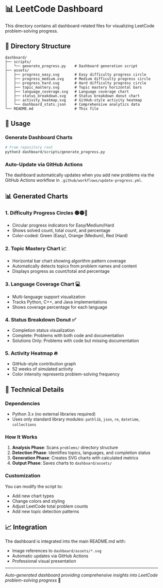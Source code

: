 # 📊 LeetCode Dashboard

This directory contains all dashboard-related files for visualizing LeetCode problem-solving progress.

## 📁 Directory Structure

```
dashboard/
├── scripts/
│   └── generate_progress.py    # Dashboard generation script
├── assets/
│   ├── progress_easy.svg       # Easy difficulty progress circle
│   ├── progress_medium.svg     # Medium difficulty progress circle  
│   ├── progress_hard.svg       # Hard difficulty progress circle
│   ├── topic_mastery.svg       # Topic mastery horizontal bars
│   ├── language_coverage.svg   # Language coverage chart
│   ├── status_breakdown.svg    # Status breakdown donut chart
│   ├── activity_heatmap.svg    # GitHub-style activity heatmap
│   └── dashboard_stats.json    # Comprehensive analytics data
└── README.md                   # This file
```

## 🚀 Usage

### Generate Dashboard Charts
```bash
# From repository root
python3 dashboard/scripts/generate_progress.py
```

### Auto-Update via GitHub Actions
The dashboard automatically updates when you add new problems via the GitHub Actions workflow in `.github/workflows/update-progress.yml`.

## 📊 Generated Charts

### 1. **Difficulty Progress Circles** 🟢🟡🔴
- Circular progress indicators for Easy/Medium/Hard
- Shows solved count, total count, and percentage
- Color-coded: Green (Easy), Orange (Medium), Red (Hard)

### 2. **Topic Mastery Chart** 📈
- Horizontal bar chart showing algorithm pattern coverage
- Automatically detects topics from problem names and content
- Displays progress as count/total and percentage

### 3. **Language Coverage Chart** 💻
- Multi-language support visualization
- Tracks Python, C++, and Java implementations
- Shows coverage percentage for each language

### 4. **Status Breakdown Donut** ✅
- Completion status visualization
- Complete: Problems with both code and documentation
- Solutions Only: Problems with code but missing documentation

### 5. **Activity Heatmap** 🔥
- GitHub-style contribution graph
- 52 weeks of simulated activity
- Color intensity represents problem-solving frequency

## 🔧 Technical Details

### Dependencies
- Python 3.x (no external libraries required)
- Uses only standard library modules: `pathlib`, `json`, `re`, `datetime`, `collections`

### How It Works
1. **Analysis Phase**: Scans `problems/` directory structure
2. **Detection Phase**: Identifies topics, languages, and completion status
3. **Generation Phase**: Creates SVG charts with calculated metrics
4. **Output Phase**: Saves charts to `dashboard/assets/`

### Customization
You can modify the script to:
- Add new chart types
- Change colors and styling
- Adjust LeetCode total problem counts
- Add new topic detection patterns

## 📈 Integration

The dashboard is integrated into the main README.md with:
- Image references to `dashboard/assets/*.svg`
- Automatic updates via GitHub Actions
- Professional visual presentation

---

*Auto-generated dashboard providing comprehensive insights into LeetCode problem-solving progress* 🎯